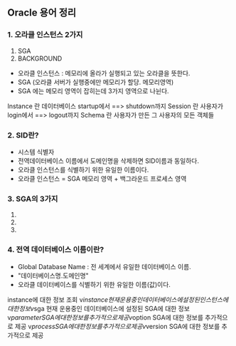 ## Oracle 용어 정리

### 1. 오라클 인스턴스 2가지
1) SGA 
2) BACKGROUND

- 오라클 인스턴스 : 메모리에 올라가 실행되고 있는 오라클을 뜻한다.
- SGA (오라클 서버가 실행중에만 메모리가 할당. 메모리영역)
- SGA 에는 메모리 영역이 잡히는데 3가지 영역으로 나뉜다.

Instance 란 데이터베이스 startup에서 ==> shutdown까지 
Session 란 사용자가 login에서 ==> logout까지 
Schema 란 사용자가 만든 그 사용자의 모든 객체들 

### 2. SID란?
- 시스템 식별자
- 전역데이터베이스 이름에서 도메인명을 삭제하면 SID이름과 동일하다.
- 오라클 인스턴스를 식별하기 위한 유일한 이름이다.
- 오라클 인스턴스 = SGA 메모리 영역 + 백그라운드 프로세스 영역

### 3. SGA의 3가지
1.
2.
3.

### 4. 전역 데이터베이스 이름이란?
- Global Database Name : 전 세계에서 유일한 데이터베이스 이름.
- "데이터베이스명.도메인명"
- 오라클 데이터베이스를 식별하기 위한 유일한 이름(값)이다.



instance에 대한 정보 조회
v$instance 현재 운용중인 데이터베이스에 설정된 인스턴스에 대한 정보 
v$sga 현재 운용중인 데이터베이스에 설정된 SGA에 대한 정보 
v$parameter SGA에 대한 정보를 추가적으로 제공 
v$option SGA에 대한 정보를 추가적으로 제공 
v$process SGA에 대한 정보를 추가적으로 제공 
v$version SGA에 대한 정보를 추가적으로 제공 

